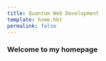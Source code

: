 ```yaml
---
title: Quantum Web Development
template: home.hbt
permalink: false
---
```

### Welcome to my homepage